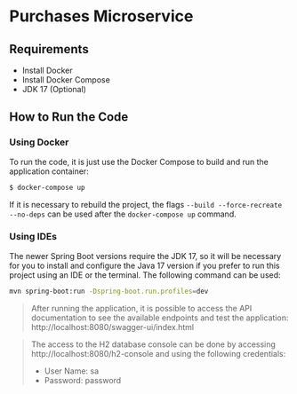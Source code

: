 # Purchases Microservice

## Requirements

- Install Docker
- Install Docker Compose
- JDK 17 (Optional)

## How to Run the Code

### Using Docker

To run the code, it is just use the Docker Compose to build and run the application container:

```bash
$ docker-compose up
```

If it is necessary to rebuild the project, the flags `--build --force-recreate --no-deps` can be used after the `docker-compose up` command.

### Using IDEs

The newer Spring Boot versions require the JDK 17, so it will be necessary for you to install and configure the Java 17 version 
if you prefer to run this project using an IDE or the terminal. The following command can be used:

```bash
mvn spring-boot:run -Dspring-boot.run.profiles=dev
```

> After running the application, it is possible to access the API documentation to see the available endpoints and test the application: http://localhost:8080/swagger-ui/index.html

> The access to the H2 database console can be done by accessing http://localhost:8080/h2-console and using the following credentials: 
> - User Name: sa
> - Password: password